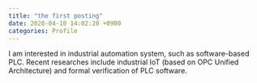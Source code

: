 ```yaml
---
title: "the first posting"
date: 2020-04-10 14:02:28 +0900
categories: Profile
---
```


I am interested in industrial automation system, such as software-based PLC. Recent researches include industrial IoT (based on OPC Unified Architecture) and formal verification of PLC software. 

